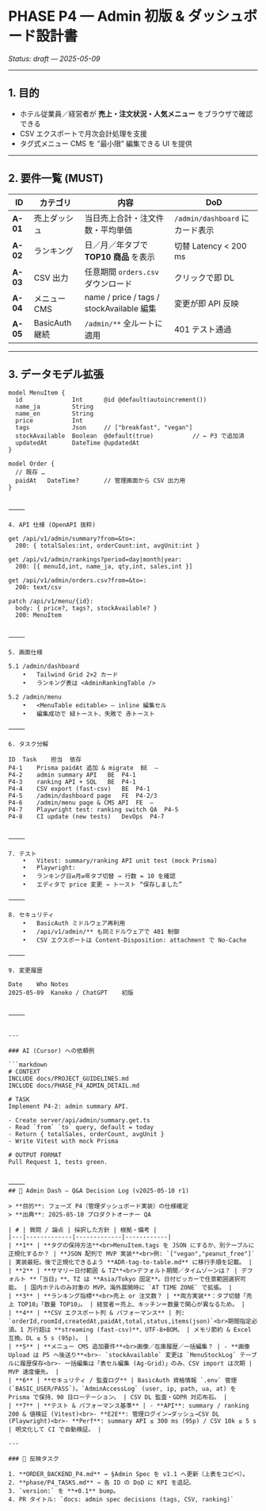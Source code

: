 # PHASE P4 — Admin 初版 & ダッシュボード設計書  
*Status: draft — 2025-05-09*

---

## 1. 目的
- ホテル従業員／経営者が **売上・注文状況・人気メニュー** をブラウザで確認できる  
- CSV エクスポートで月次会計処理を支援  
- タグ式メニュー CMS を “最小限” 編集できる UI を提供

---

## 2. 要件一覧 (MUST)

| ID | カテゴリ | 内容 | DoD |
|----|----------|------|-----|
| **A-01** | 売上ダッシュ | 当日売上合計・注文件数・平均単価 | `/admin/dashboard` にカード表示 |
| **A-02** | ランキング | 日／月／年タブで **TOP10 商品** を表示 | 切替 Latency < 200 ms |
| **A-03** | CSV 出力 | 任意期間 `orders.csv` ダウンロード | クリックで即 DL |
| **A-04** | メニュー CMS | name / price / tags / stockAvailable 編集 | 変更が即 API 反映 |
| **A-05** | BasicAuth 継続 | `/admin/**` 全ルートに適用 | 401 テスト通過 |

---

## 3. データモデル拡張

```prisma
model MenuItem {
  id              Int      @id @default(autoincrement())
  name_ja         String
  name_en         String
  price           Int
  tags            Json     // ["breakfast", "vegan"]
  stockAvailable  Boolean  @default(true)           // ← P3 で追加済
  updatedAt       DateTime @updatedAt
}

model Order {
  // 既存 …
  paidAt   DateTime?       // 管理画面から CSV 出力用
}


⸻

4. API 仕様 (OpenAPI 抜粋)

get /api/v1/admin/summary?from=&to=:
  200: { totalSales:int, orderCount:int, avgUnit:int }

get /api/v1/admin/rankings?period=day|month|year:
  200: [{ menuId,int, name_ja, qty,int, sales,int }]

get /api/v1/admin/orders.csv?from=&to=:
  200: text/csv

patch /api/v1/menu/{id}:
  body: { price?, tags?, stockAvailable? }
  200: MenuItem


⸻

5. 画面仕様

5.1 /admin/dashboard
	•	Tailwind Grid 2×2 カード
	•	ランキング表は <AdminRankingTable />

5.2 /admin/menu
	•	<MenuTable editable> — inline 編集セル
	•	編集成功で 緑トースト、失敗で 赤トースト

⸻

6. タスク分解

ID	Task	担当	依存
P4-1	Prisma paidAt 追加 & migrate	BE	–
P4-2	admin summary API	BE	P4-1
P4-3	ranking API + SQL	BE	P4-1
P4-4	CSV export (fast-csv)	BE	P4-1
P4-5	/admin/dashboard page	FE	P4-2/3
P4-6	/admin/menu page & CMS API	FE	–
P4-7	Playwright test: ranking switch	QA	P4-5
P4-8	CI update (new tests)	DevOps	P4-7


⸻

7. テスト
	•	Vitest: summary/ranking API unit test (mock Prisma)
	•	Playwright:
	•	ランキング日⇄月⇄年タブ切替 → 行数 = 10 を確認
	•	エディタで price 変更 → トースト “保存しました”

⸻

8. セキュリティ
	•	BasicAuth ミドルウェア再利用
	•	/api/v1/admin/** も同ミドルウェアで 401 制御
	•	CSV エクスポートは Content-Disposition: attachment で No-Cache

⸻

9. 変更履歴

Date	Who	Notes
2025-05-09	Kaneko / ChatGPT	初版


⸻


---

### AI (Cursor) への依頼例

```markdown
# CONTEXT
INCLUDE docs/PROJECT_GUIDELINES.md
INCLUDE docs/PHASE_P4_ADMIN_DETAIL.md

# TASK
Implement P4-2: admin summary API.

- Create server/api/admin/summary.get.ts
- Read `from` `to` query, default = today
- Return { totalSales, orderCount, avgUnit }
- Write Vitest with mock Prisma

# OUTPUT FORMAT
Pull Request 1, tests green.


⸻
## 📝 Admin Dash — Q&A Decision Log (v2025-05-10 r1)

> **目的**: フェーズ P4（管理ダッシュボード実装）の仕様確定  
> **出典**: 2025-05-10 プロダクトオーナー QA

| # | 質問 / 論点 | 採択した方針 | 根拠・備考 |
|---|-------------|-------------|------------|
| **1** | **タグの保持方法**<br>MenuItem.tags を JSON にするか、別テーブルに正規化するか？ | **JSON 配列で MVP 実装**<br>例: `["vegan","peanut_free"]` | 実装最短。後で正規化できるよう **ADR-tag-to-table.md** に移行手順を記載。 |
| **2** | **サマリー日付範囲 & TZ**<br>デフォルト期間／タイムゾーンは？ | デフォルト **「当日」**、TZ は **Asia/Tokyo 固定**。日付ピッカーで任意範囲選択可能。 | 国内ホテルのみ対象の MVP。海外展開時に `AT TIME ZONE` で拡張。 |
| **3** | **ランキング指標**<br>売上 or 注文数？ | **両方実装**：タブ切替「売上 TOP10」「数量 TOP10」。 | 経営者＝売上、キッチン＝数量で関心が異なるため。 |
| **4** | **CSV エクスポート列 & パフォーマンス** | 列: `orderId,roomId,createdAt,paidAt,total,status,items(json)`<br>期間指定必須。1 万行超は **streaming (fast-csv)**、UTF-8+BOM。 | メモリ節約 & Excel 互換。DL ≤ 5 s (95p)。 |
| **5** | **メニュー CMS 追加要件**<br>画像／在庫履歴／一括編集？ | - **画像 Upload は P5 へ後送り**<br>- `stockAvailable` 変更は `MenuStockLog` テーブルに履歴保存<br>- 一括編集は「表セル編集 (Ag-Grid)」のみ、CSV import は次期 | MVP 速度優先。 |
| **6** | **セキュリティ / 監査ログ** | BasicAuth 資格情報 `.env` 管理 (`BASIC_USER/PASS`)。`AdminAccessLog` (user, ip, path, ua, at) を Prisma で保持、90 日ローテーション。 | CSV DL 監査・GDPR 対応布石。 |
| **7** | **テスト & パフォーマンス基準** | - **API**: summary / ranking 200 & 値検証 (Vitest)<br>- **E2E**: 管理ログイン→ダッシュ→CSV DL (Playwright)<br>- **Perf**: summary API ≤ 300 ms (95p) / CSV 10k ≤ 5 s | 明文化して CI で自動検証。 |

---

### 📌 反映タスク

1. **ORDER_BACKEND_P4.md** → §Admin Spec を v1.1 へ更新（上表をコピペ）。  
2. **phase/P4_TASKS.md** → 各 ID の DoD に KPI を追記。  
3. `version:` を **+0.1** bump。  
4. PR タイトル: `docs: admin spec decisions (tags, CSV, ranking)`  
